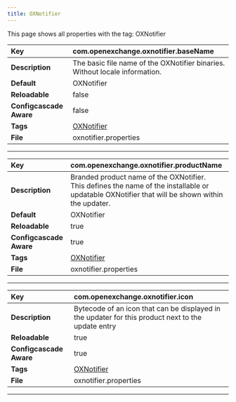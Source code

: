 ```yaml
---
title: OXNotifier
---
```


This page shows all properties with the tag: OXNotifier

| __Key__ | com.openexchange.oxnotifier.baseName |
|:----------------|:--------|
| __Description__ | The basic file name of the OXNotifier binaries. Without locale information.<br> |
| __Default__ | OXNotifier |
| __Reloadable__ | false |
| __Configcascade Aware__ | false |
| __Tags__ | <a href="https://documentation.open-xchange.com/latest/middleware/configuration/tags/OXNotifier.html">OXNotifier</a> |
| __File__ | oxnotifier.properties |

---
| __Key__ | com.openexchange.oxnotifier.productName |
|:----------------|:--------|
| __Description__ | Branded product name of the OXNotifier.<br>This defines the name of the installable or updatable OXNotifier that will be shown within the updater.<br> |
| __Default__ | OXNotifier |
| __Reloadable__ | true |
| __Configcascade Aware__ | true |
| __Tags__ | <a href="https://documentation.open-xchange.com/latest/middleware/configuration/tags/OXNotifier.html">OXNotifier</a> |
| __File__ | oxnotifier.properties |

---
| __Key__ | com.openexchange.oxnotifier.icon |
|:----------------|:--------|
| __Description__ | Bytecode of an icon that can be displayed in the updater for this product next to the update entry<br> |
| __Reloadable__ | true |
| __Configcascade Aware__ | true |
| __Tags__ | <a href="https://documentation.open-xchange.com/latest/middleware/configuration/tags/OXNotifier.html">OXNotifier</a> |
| __File__ | oxnotifier.properties |

---

